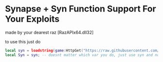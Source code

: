 # Synapse + Syn Function Support For Your Exploits

made by your dearest raz [RazAPIx64.dll32]

to use this just do

```lua
local syn = loadstring(game:HttpGet("https://raw.githubusercontent.com/RazAPIx64/Syn-X-Functions/refs/heads/main/syn_main.luau"))()
local Syn = syn; -- doesnt matter which var you do, just use syn and not Syn
```
